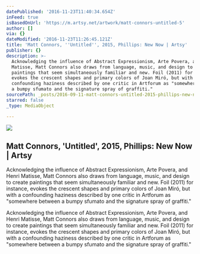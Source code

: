 ```yaml
---
datePublished: '2016-11-23T11:40:34.654Z'
inFeed: true
isBasedOnUrl: 'https://m.artsy.net/artwork/matt-connors-untitled-5'
author: []
via: {}
dateModified: '2016-11-23T11:26:45.121Z'
title: 'Matt Connors, ''Untitled'', 2015, Phillips: New Now | Artsy'
publisher: {}
description: >-
  Acknowledging the influence of Abstract Expressionism, Arte Povera, and Henri
  Matisse, Matt Connors also draws from language, music, and design to create
  paintings that seem simultaneously familiar and new. Foil (2011) for instance,
  evokes the crescent shapes and primary colors of Joan Miró, but with a
  confounding haziness described by one critic in Artforum as "somewhere between
  a bumpy sfumato and the signature spray of graffiti."
sourcePath: _posts/2016-09-11-matt-connors-untitled-2015-phillips-new-now-or-artsy.md
starred: false
_type: MediaObject

---
```

<article style=""><img src="https://imgflo.herokuapp.com/graph/2b2431f8e7ba7b0/3c2a7f9fc21c55bd159e2b3822b6f071/noop.jpg?input=https%3A%2F%2Fd32dm0rphc51dk.cloudfront.net%2Fb-yJgCZTy9rWJXPCTxx4BA%2Flarge.jpg" /><h1>Matt Connors, 'Untitled', 2015, Phillips: New Now | Artsy</h1><p>Acknowledging the influence of Abstract Expressionism, Arte Povera, and Henri Matisse, Matt Connors also draws from language, music, and design to create paintings that seem simultaneously familiar and new. Foil (2011) for instance, evokes the crescent shapes and primary colors of Joan Miró, but with a confounding haziness described by one critic in Artforum as "somewhere between a bumpy sfumato and the signature spray of graffiti."</p></article>

Acknowledging the influence of Abstract Expressionism, Arte Povera, and Henri Matisse, Matt Connors also draws from language, music, and design to create paintings that seem simultaneously familiar and new. Foil (2011) for instance, evokes the crescent shapes and primary colors of Joan Miró, but with a confounding haziness described by one critic in Artforum as "somewhere between a bumpy sfumato and the signature spray of graffiti."
